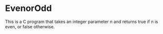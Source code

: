 # EvenorOdd
 This is a C program that takes an integer parameter n and returns true if n is even, or false otherwise.
